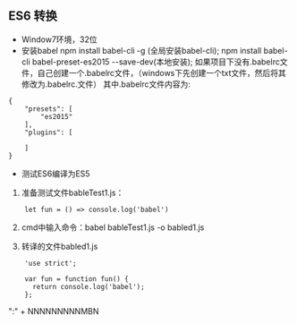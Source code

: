 
## ES6 转换
* Window7环境，32位
* 安装babel
npm install babel-cli -g (全局安装babel-cli);
npm
install babel-cli babel-preset-es2015 --save-dev(本地安装);
如果项目下没有.babelrc文件，自己创建一个.babelrc文件，（windows下先创建一个txt文件，然后将其修改为.babelrc.文件）
其中.babelrc文件内容为:
```
{
    "presets": [
        "es2015"
    ],
    "plugins": [

    ]
}
```
* 测试ES6编译为ES5
1. 准备测试文件bableTest1.js：
```
	let fun = () => console.log('babel')
```

2. cmd中输入命令：babel bableTest1.js -o babled1.js

3. 转译的文件babled1.js
```
	'use strict';

	var fun = function fun() {
	  return console.log('babel');
	};
```





":" + NNNNNNNNNMBN 